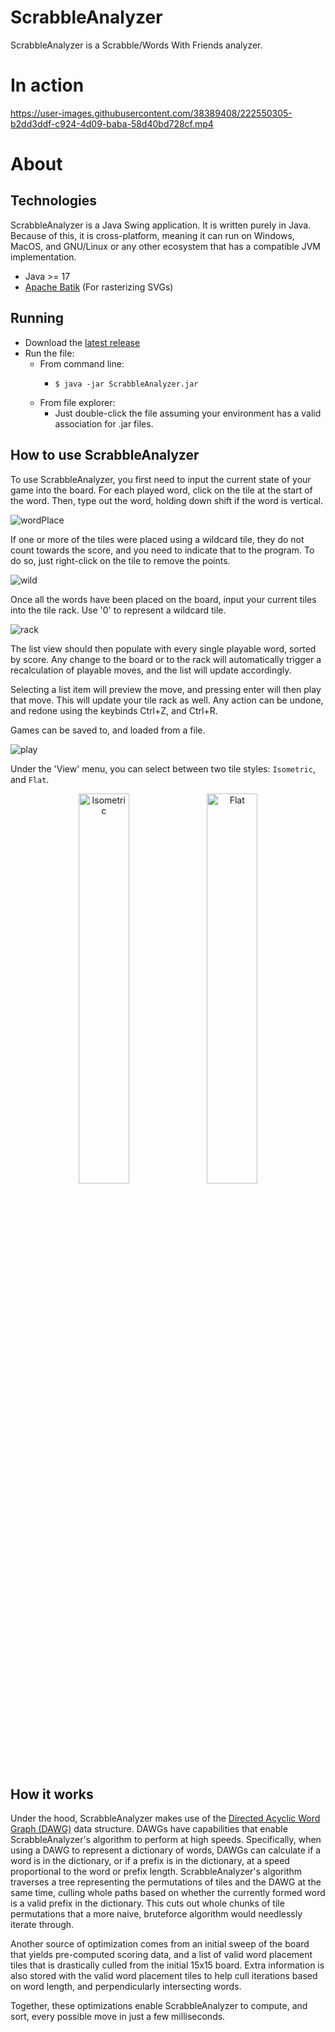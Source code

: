 # ScrabbleAnalyzer
ScrabbleAnalyzer is a Scrabble/Words With Friends analyzer.
# In action
https://user-images.githubusercontent.com/38389408/222550305-b2dd3ddf-c924-4d09-baba-58d40bd728cf.mp4
# About
## Technologies
ScrabbleAnalyzer is a Java Swing application. It is written purely in Java. Because of this, it is cross-platform, meaning it can run on Windows, MacOS, and GNU/Linux or any other ecosystem that has a compatible JVM implementation.
- Java >= 17
- [Apache Batik](https://xmlgraphics.apache.org/batik/) (For rasterizing SVGs)
## Running
- Download the [latest release](https://github.com/alex-huff/ScrabbleAnalyzer/releases)
- Run the file:
  - From command line: 
    - ```shell
      $ java -jar ScrabbleAnalyzer.jar
      ```
  - From file explorer:
    - Just double-click the file assuming your environment has a valid association for .jar files.
## How to use ScrabbleAnalyzer
To use ScrabbleAnalyzer, you first need to input the current state of your game into the board. For each played word, click on the tile at the start of the word. Then, type out the word, holding down shift if the word is vertical.

![wordPlace](https://user-images.githubusercontent.com/38389408/222557471-cb2053f9-d8ff-4698-bb45-be5758d544bd.gif)

If one or more of the tiles were placed using a wildcard tile, they do not count towards the score, and you need to indicate that to the program. To do so, just right-click on the tile to remove the points.

![wild](https://user-images.githubusercontent.com/38389408/222560334-f1b3c0a1-4728-4172-9e2b-1c9197f62687.gif)

Once all the words have been placed on the board, input your current tiles into the tile rack. Use '0' to represent a wildcard tile.

![rack](https://user-images.githubusercontent.com/38389408/222562407-931a5086-bdd1-4230-b20a-9e3df8f0173e.gif)

The list view should then populate with every single playable word, sorted by score. Any change to the board or to the rack will automatically trigger a recalculation of playable moves, and the list will update accordingly.

Selecting a list item will preview the move, and pressing enter will then play that move. This will update your tile rack as well. Any action can be undone, and redone using the keybinds Ctrl+Z, and Ctrl+R.

Games can be saved to, and loaded from a file.

![play](https://user-images.githubusercontent.com/38389408/222566115-55b830f0-98e3-4752-8306-f85fd22e1446.gif)

Under the 'View' menu, you can select between two tile styles: `Isometric`, and `Flat`.

<p align="middle">
  <img src="https://raw.githubusercontent.com/alex-huff/ScrabbleAnalyzer/d1bbc7fe60ecc78dfc072579e994af30fb5aa614/src/main/resources/assets/tile/isonormZ.svg" alt="Isometric" width="40%">
  <img src="https://raw.githubusercontent.com/alex-huff/ScrabbleAnalyzer/d1bbc7fe60ecc78dfc072579e994af30fb5aa614/src/main/resources/assets/tile/flatnormZ.svg" alt="Flat" width="40%">
</p>

## How it works
Under the hood, ScrabbleAnalyzer makes use of the [Directed Acyclic Word Graph (DAWG)](https://en.wikipedia.org/wiki/Deterministic_acyclic_finite_state_automaton) data structure. DAWGs have capabilities that enable ScrabbleAnalyzer's algorithm to perform at high speeds. Specifically, when using a DAWG to represent a dictionary of words, DAWGs can calculate if a word is in the dictionary, or if a prefix is in the dictionary, at a speed proportional to the word or prefix length. ScrabbleAnalyzer's algorithm traverses a tree representing the permutations of tiles and the DAWG at the same time, culling whole paths based on whether the currently formed word is a valid prefix in the dictionary. This cuts out whole chunks of tile permutations that a more naive, bruteforce algorithm would needlessly iterate through.

Another source of optimization comes from an initial sweep of the board that yields pre-computed scoring data, and a list of valid word placement tiles that is drastically culled from the initial 15x15 board. Extra information is also stored with the valid word placement tiles to help cull iterations based on word length, and perpendicularly intersecting words.

Together, these optimizations enable ScrabbleAnalyzer to compute, and sort, every possible move in just a few milliseconds.
